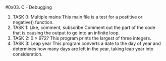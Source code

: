 #0x03. C - Debugging
1. TASK 0: Multiple mains
           This main file is a test for a postitive or negative() function.
2. TASK 1: Like, comment, subscribe
           Comment out the part of the code that is causing the output to go into an infinite loop.
3. TASK 2: 0 > 972?
           This program prints the largest of three integers.
4. TASK 3: Leap year
           This program converts a date to the day of year and determines how many days are left in the year, taking leap year into consideration.

